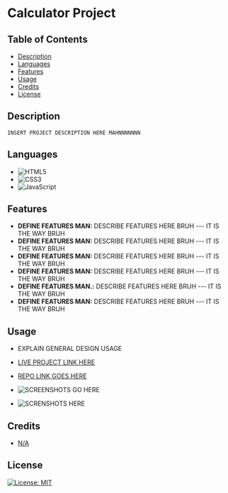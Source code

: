 # Calculator Project

## Table of Contents

* [Description](#description)
* [Languages](#languages)
* [Features](#features)
* [Usage](#usage)
* [Credits](#credits)
* [License](#license)  


## Description
    INSERT PROJECT DESCRIPTION HERE MAHNNNNNNN
## Languages

* ![HTML5](https://img.shields.io/badge/html5-%23E34F26.svg?style=for-the-badge&logo=html5&logoColor=white)
* ![CSS3](https://img.shields.io/badge/css3-%231572B6.svg?style=for-the-badge&logo=css3&logoColor=white)
* ![JavaScript](https://img.shields.io/badge/javascript-%23323330.svg?style=for-the-badge&logo=javascript&logoColor=%23F7DF1E)

## Features

* **DEFINE FEATURES MAN:** DESCRIBE FEATURES HERE BRUH --- IT IS THE WAY BRUH
* **DEFINE FEATURES MAN:** DESCRIBE FEATURES HERE BRUH --- IT IS THE WAY BRUH
* **DEFINE FEATURES MAN:** DESCRIBE FEATURES HERE BRUH --- IT IS THE WAY BRUH
* **DEFINE FEATURES MAN:** DESCRIBE FEATURES HERE BRUH --- IT IS THE WAY BRUH
* **DEFINE FEATURES MAN.:** DESCRIBE FEATURES HERE BRUH --- IT IS THE WAY BRUH
* **DEFINE FEATURES MAN:** DESCRIBE FEATURES HERE BRUH --- IT IS THE WAY BRUH

## Usage

* EXPLAIN GENERAL DESIGN USAGE

* [LIVE PROJECT LINK HERE](https://ivionsters.github.io/IVIonsters-Designs-Blog/)

* [REPO LINK GOES HERE](https://github.com/IVIonsters/IVIonsters-Designs-Blog)

* ![SCREENSHOTS GO HERE](./assets/refimages/lightmodemain.png)
* ![SCRENSHOTS HERE](./assets/refimages/lightmodeblog.png)


## Credits

* [N/A](N/A)

## License

[![License: MIT](https://img.shields.io/badge/License-MIT-yellow.svg)](https://opensource.org/licenses/MIT)

